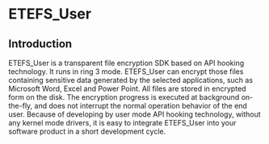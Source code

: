 # ETEFS_User

## Introduction
ETEFS_User is a transparent file encryption SDK based on API hooking technology. It runs in ring 3 mode. ETEFS_User can encrypt those files containing sensitive data generated by the selected applications, such as Microsoft Word, Excel and Power Point. All files are stored in encrypted form on the disk. The encryption progress is executed at background on-the-fly, and does not interrupt the normal operation behavior of the end user. Because of developing by user mode API hooking technology, without any kernel mode drivers, it is easy to integrate ETEFS_User into your software product in a short development cycle.  
